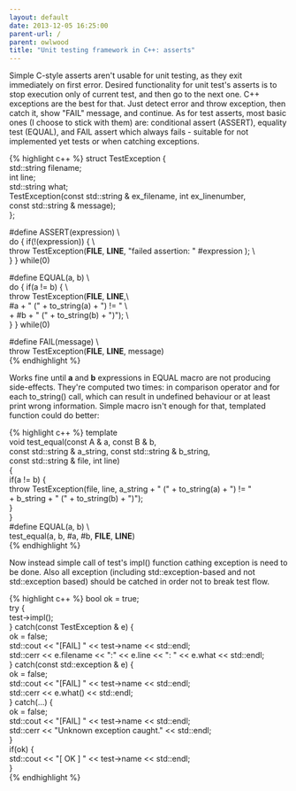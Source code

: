 ```yaml
---
layout: default
date: 2013-12-05 16:25:00
parent-url: /
parent: owlwood
title: "Unit testing framework in C++: asserts"
---
```

Simple C-style asserts aren't usable for unit testing, as they exit immediately on first error. Desired functionality for unit test's asserts is to stop execution only of current test, and then go to the next one. C++ exceptions are the best for that. Just detect error and throw exception, then catch it, show "FAIL" message, and continue. As for test asserts, most basic ones (I choose to stick with them) are: conditional assert (ASSERT), equality test (EQUAL), and FAIL assert which always fails - suitable for not implemented yet tests or when catching exceptions. 
    
{% highlight c++ %}
struct TestException {  
	std::string filename;  
	int line;  
	std::string what;  
	TestException(const std::string & ex_filename, int ex_linenumber,  
			const std::string & message);  
};  
  
#define ASSERT(expression) \  
	do { if(!(expression)) { \  
		throw TestException(__FILE__, __LINE__, "failed assertion: " #expression ); \  
	} } while(0)  
  
#define EQUAL(a, b) \  
	do { if(a != b) { \  
		throw TestException(__FILE__, __LINE__,\  
				#a + " (" + to_string(a) + ") != " \  
				+ #b + " (" + to_string(b) + ")"); \  
	} } while(0)  
  
#define FAIL(message) \  
	throw TestException(__FILE__, __LINE__, message)  
{% endhighlight %}
    
Works fine until **a** and **b** expressions in EQUAL macro are not producing side-effects. They're computed two times: in comparison operator and for each to_string() call, which can result in undefined behaviour or at least print wrong information. Simple macro isn't enough for that, templated function could do better: 
    
{% highlight c++ %}
template  
void test_equal(const A & a, const B & b,  
		const std::string & a_string, const std::string & b_string,  
		const std::string & file, int line)  
{  
	if(a != b) {  
		throw TestException(file, line, a_string + " (" + to_string(a) + ") != "   
				+ b_string + " (" + to_string(b) + ")");  
	}  
}  
#define EQUAL(a, b) \  
	test_equal(a, b, #a, #b, __FILE__, __LINE__)  
{% endhighlight %}

Now instead simple call of test's impl() function cathing exception is need to be done. Also all exception (including std::exception-based and not std::exception based) should be catched in order not to break test flow. 
    
{% highlight c++ %}
bool ok = true;  
try {  
	test->impl();  
} catch(const TestException & e) {  
	ok = false;  
	std::cout << "[FAIL] " << test->name << std::endl;  
	std::cerr << e.filename << ":" << e.line << ": " << e.what << std::endl;  
} catch(const std::exception & e) {  
	ok = false;  
	std::cout << "[FAIL] " << test->name << std::endl;  
	std::cerr << e.what() << std::endl;  
} catch(...) {  
	ok = false;  
	std::cout << "[FAIL] " << test->name << std::endl;  
	std::cerr << "Unknown exception caught." << std::endl;  
}  
if(ok) {  
	std::cout << "[ OK ] " << test->name << std::endl;  
}  
{% endhighlight %}    

